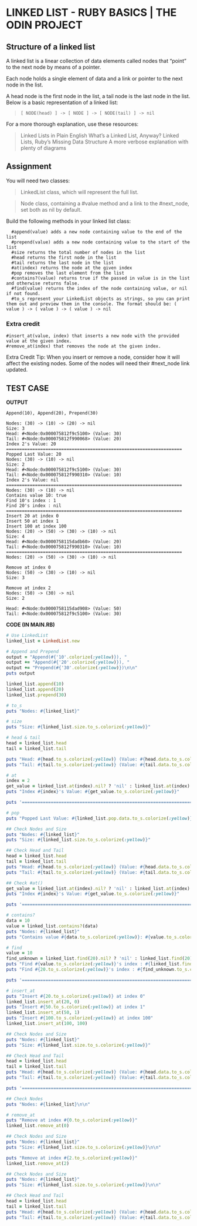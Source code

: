 # LINKED LIST - RUBY BASICS | THE ODIN PROJECT

## Structure of a linked list

A linked list is a linear collection of data elements called nodes that “point” to the next node by means of a pointer.

Each node holds a single element of data and a link or pointer to the next node in the list.

A head node is the first node in the list, a tail node is the last node in the list. Below is a basic representation of a linked list:

> ```[ NODE(head) ] -> [ NODE ] -> [ NODE(tail) ] -> nil```

For a more thorough explanation, use these resources:

  > Linked Lists in Plain English
  > What’s a Linked List, Anyway?
  > Linked Lists, Ruby’s Missing Data Structure
  > A more verbose explanation with plenty of diagrams


## Assignment

You will need two classes:

  > LinkedList class, which will represent the full list.
  
  > Node class, containing a #value method and a link to the #next_node, set both as nil by default.

Build the following methods in your linked list class:
  ```
    #append(value) adds a new node containing value to the end of the list
    #prepend(value) adds a new node containing value to the start of the list
    #size returns the total number of nodes in the list
    #head returns the first node in the list
    #tail returns the last node in the list
    #at(index) returns the node at the given index
    #pop removes the last element from the list
    #contains?(value) returns true if the passed in value is in the list and otherwise returns false.
    #find(value) returns the index of the node containing value, or nil if not found.
    #to_s represent your LinkedList objects as strings, so you can print them out and preview them in the console. The format should be: ( value ) -> ( value ) -> ( value ) -> nil
  ```

### Extra credit

    #insert_at(value, index) that inserts a new node with the provided value at the given index.
    #remove_at(index) that removes the node at the given index.

Extra Credit Tip: When you insert or remove a node, consider how it will affect the existing nodes. Some of the nodes will need their #next_node link updated.


## TEST CASE
**OUTPUT**
```
Append(10), Append(20), Prepend(30)

Nodes: (30) -> (10) -> (20) -> nil
Size: 3
Head: #<Node:0x000075812f9c5100> (Value: 30)
Tail: #<Node:0x000075812f990068> (Value: 20)
Index 2's Value: 20
===================================================================
Popped Last Value: 20
Nodes: (30) -> (10) -> nil
Size: 2
Head: #<Node:0x000075812f9c5100> (Value: 30)
Tail: #<Node:0x000075812f990310> (Value: 10)
Index 2's Value: nil
===================================================================
Nodes: (30) -> (10) -> nil
Contains value 10: true
Find 10's index : 1
Find 20's index : nil
===================================================================
Insert 20 at index 0
Insert 50 at index 1
Insert 100 at index 100
Nodes: (20) -> (50) -> (30) -> (10) -> nil
Size: 4
Head: #<Node:0x0000758115dadb60> (Value: 20)
Tail: #<Node:0x000075812f990310> (Value: 10)
===================================================================
Nodes: (20) -> (50) -> (30) -> (10) -> nil

Remove at index 0
Nodes: (50) -> (30) -> (10) -> nil
Size: 3

Remove at index 2
Nodes: (50) -> (30) -> nil
Size: 2

Head: #<Node:0x0000758115dad908> (Value: 50)
Tail: #<Node:0x000075812f9c5100> (Value: 30)
```

**CODE (IN MAIN.RB)**
```ruby
# Use LinkedList
linked_list = LinkedList.new

# Append and Prepend
output = "Append(#{'10'.colorize(:yellow)}), "
output += "Append(#{'20'.colorize(:yellow)}), "
output += "Prepend(#{'30'.colorize(:yellow)})\n\n"
puts output

linked_list.append(10)
linked_list.append(20)
linked_list.prepend(30)

# to_s
puts "Nodes: #{linked_list}"

# size
puts "Size: #{linked_list.size.to_s.colorize(:yellow)}"

# head & tail
head = linked_list.head
tail = linked_list.tail

puts "Head: #{head.to_s.colorize(:yellow)} (Value: #{head.data.to_s.colorize(:yellow)})"
puts "Tail: #{tail.to_s.colorize(:yellow)} (Value: #{tail.data.to_s.colorize(:yellow)})"

# at
index = 2
get_value = linked_list.at(index).nil? ? 'nil' : linked_list.at(index)
puts "Index #{index}'s Value: #{get_value.to_s.colorize(:yellow)}"

puts '==================================================================='.colorize(:red)

# pop
puts "Popped Last Value: #{linked_list.pop.data.to_s.colorize(:yellow)}"

## Check Nodes and Size
puts "Nodes: #{linked_list}"
puts "Size: #{linked_list.size.to_s.colorize(:yellow)}"

## Check Head and Tail
head = linked_list.head
tail = linked_list.tail
puts "Head: #{head.to_s.colorize(:yellow)} (Value: #{head.data.to_s.colorize(:yellow)})"
puts "Tail: #{tail.to_s.colorize(:yellow)} (Value: #{tail.data.to_s.colorize(:yellow)})"

## Check #at()
get_value = linked_list.at(index).nil? ? 'nil' : linked_list.at(index)
puts "Index #{index}'s Value: #{get_value.to_s.colorize(:yellow)}"

puts '==================================================================='.colorize(:red)

# contains?
data = 10
value = linked_list.contains?(data)
puts "Nodes: #{linked_list}"
puts "Contains value #{data.to_s.colorize(:yellow)}: #{value.to_s.colorize(:yellow)}"

# find
value = 10
find_unknown = linked_list.find(20).nil? ? 'nil' : linked_list.find(20)
puts "Find #{value.to_s.colorize(:yellow)}'s index : #{linked_list.find(value).to_s.colorize(:yellow)}"
puts "Find #{20.to_s.colorize(:yellow)}'s index : #{find_unknown.to_s.colorize(:yellow)}"

puts '==================================================================='.colorize(:red)

# insert_at
puts "Insert #{20.to_s.colorize(:yellow)} at index 0"
linked_list.insert_at(20, 0)
puts "Insert #{50.to_s.colorize(:yellow)} at index 1"
linked_list.insert_at(50, 1)
puts "Insert #{100.to_s.colorize(:yellow)} at index 100"
linked_list.insert_at(100, 100)

## Check Nodes and Size
puts "Nodes: #{linked_list}"
puts "Size: #{linked_list.size.to_s.colorize(:yellow)}"

## Check Head and Tail
head = linked_list.head
tail = linked_list.tail
puts "Head: #{head.to_s.colorize(:yellow)} (Value: #{head.data.to_s.colorize(:yellow)})"
puts "Tail: #{tail.to_s.colorize(:yellow)} (Value: #{tail.data.to_s.colorize(:yellow)})"

puts '==================================================================='.colorize(:red)

## Check Nodes
puts "Nodes: #{linked_list}\n\n"

# remove_at
puts "Remove at index #{0.to_s.colorize(:yellow)}"
linked_list.remove_at(0)

## Check Nodes and Size
puts "Nodes: #{linked_list}"
puts "Size: #{linked_list.size.to_s.colorize(:yellow)}\n\n"

puts "Remove at index #{2.to_s.colorize(:yellow)}"
linked_list.remove_at(2)

## Check Nodes and Size
puts "Nodes: #{linked_list}"
puts "Size: #{linked_list.size.to_s.colorize(:yellow)}\n\n"

## Check Head and Tail
head = linked_list.head
tail = linked_list.tail
puts "Head: #{head.to_s.colorize(:yellow)} (Value: #{head.data.to_s.colorize(:yellow)})"
puts "Tail: #{tail.to_s.colorize(:yellow)} (Value: #{tail.data.to_s.colorize(:yellow)})"
```